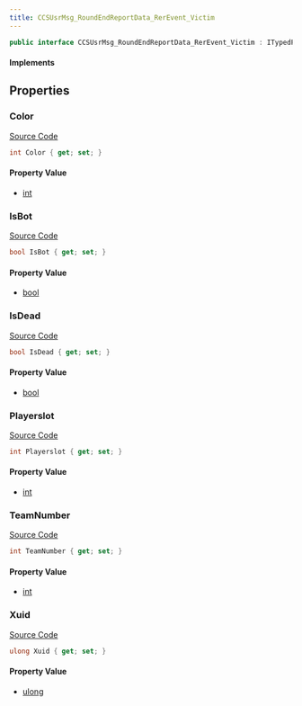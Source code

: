 ```yaml
---
title: CCSUsrMsg_RoundEndReportData_RerEvent_Victim
---
```


```csharp
public interface CCSUsrMsg_RoundEndReportData_RerEvent_Victim : ITypedProtobuf<CCSUsrMsg_RoundEndReportData_RerEvent_Victim>, INativeHandle
```

#### Implements

## Properties

### Color

[Source Code](https://github.com/swiftly-solution/swiftlys2/blob/beta/managed/src/SwiftlyS2.Generated/Protobufs/Interfaces/CCSUsrMsg_RoundEndReportData_RerEvent_Victim.cs#L22)

```csharp
int Color { get; set; }
```

#### Property Value

- [int](https://learn.microsoft.com/dotnet/api/system.int32)

### IsBot

[Source Code](https://github.com/swiftly-solution/swiftlys2/blob/beta/managed/src/SwiftlyS2.Generated/Protobufs/Interfaces/CCSUsrMsg_RoundEndReportData_RerEvent_Victim.cs#L25)

```csharp
bool IsBot { get; set; }
```

#### Property Value

- [bool](https://learn.microsoft.com/dotnet/api/system.boolean)

### IsDead

[Source Code](https://github.com/swiftly-solution/swiftlys2/blob/beta/managed/src/SwiftlyS2.Generated/Protobufs/Interfaces/CCSUsrMsg_RoundEndReportData_RerEvent_Victim.cs#L28)

```csharp
bool IsDead { get; set; }
```

#### Property Value

- [bool](https://learn.microsoft.com/dotnet/api/system.boolean)

### Playerslot

[Source Code](https://github.com/swiftly-solution/swiftlys2/blob/beta/managed/src/SwiftlyS2.Generated/Protobufs/Interfaces/CCSUsrMsg_RoundEndReportData_RerEvent_Victim.cs#L16)

```csharp
int Playerslot { get; set; }
```

#### Property Value

- [int](https://learn.microsoft.com/dotnet/api/system.int32)

### TeamNumber

[Source Code](https://github.com/swiftly-solution/swiftlys2/blob/beta/managed/src/SwiftlyS2.Generated/Protobufs/Interfaces/CCSUsrMsg_RoundEndReportData_RerEvent_Victim.cs#L13)

```csharp
int TeamNumber { get; set; }
```

#### Property Value

- [int](https://learn.microsoft.com/dotnet/api/system.int32)

### Xuid

[Source Code](https://github.com/swiftly-solution/swiftlys2/blob/beta/managed/src/SwiftlyS2.Generated/Protobufs/Interfaces/CCSUsrMsg_RoundEndReportData_RerEvent_Victim.cs#L19)

```csharp
ulong Xuid { get; set; }
```

#### Property Value

- [ulong](https://learn.microsoft.com/dotnet/api/system.uint64)

